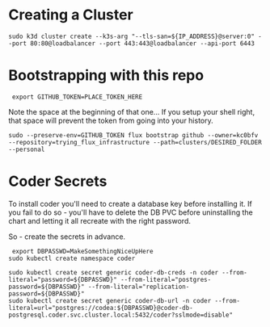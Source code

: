 # Creating a Cluster

`sudo k3d cluster create --k3s-arg "--tls-san=${IP_ADDRESS}@server:0" --port 80:80@loadbalancer --port 443:443@loadbalancer --api-port 6443`

# Bootstrapping with this repo

` export GITHUB_TOKEN=PLACE_TOKEN_HERE`

Note the space at the beginning of that one...  If you setup your shell right, that space will prevent the token from going into your history.

`sudo --preserve-env=GITHUB_TOKEN flux bootstrap github --owner=kc0bfv --repository=trying_flux_infrastructure --path=clusters/DESIRED_FOLDER --personal`

# Coder Secrets

To install coder you'll need to create a database key before installing it.  If you fail to do so - you'll have to delete the DB PVC before uninstalling the chart and letting it all recreate with the right password.

So - create the secrets in advance.

```
 export DBPASSWD=MakeSomethingNiceUpHere
sudo kubectl create namespace coder

sudo kubectl create secret generic coder-db-creds -n coder --from-literal="password=${DBPASSWD}" --from-literal="postgres-password=${DBPASSWD}" --from-literal="replication-password=${DBPASSWD}"
sudo kubectl create secret generic coder-db-url -n coder --from-literal=url="postgres://codea:${DBPASSWD}@coder-db-postgresql.coder.svc.cluster.local:5432/coder?sslmode=disable"
```
